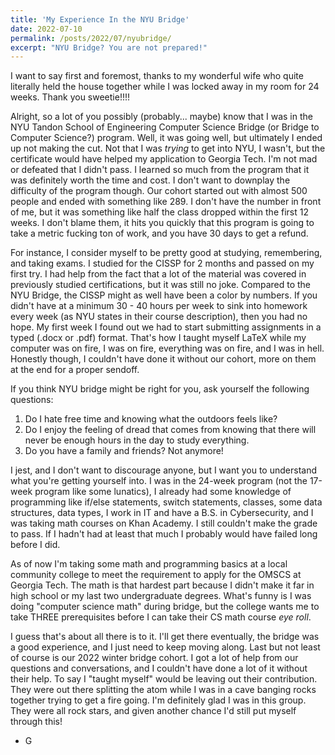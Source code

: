 ```yaml
---
title: 'My Experience In the NYU Bridge'
date: 2022-07-10
permalink: /posts/2022/07/nyubridge/
excerpt: "NYU Bridge? You are not prepared!"
---
```


I want to say first and foremost, thanks to my wonderful wife who quite literally held the house together while I was locked away in my room for 24 weeks. Thank you sweetie!!!!

Alright, so a lot of you possibly (probably... maybe) know that I was in the NYU Tandon School of Engineering Computer Science Bridge (or Bridge to Computer Science?) program. Well, it was going well, but ultimately I ended up not making the cut. Not that I was *trying* to get into NYU, I wasn't, but the certificate would have helped my application to Georgia Tech. I'm not mad or defeated that I didn't pass. I learned so much from the program that it was definitely worth the time and cost. I don't want to downplay the difficulty of the program though. Our cohort started out with almost 500 people and ended with something like 289. I don't have the number in front of me, but it was something like half the class dropped within the first 12 weeks. I don't blame them, it hits you quickly that this program is going to take a metric fucking ton of work, and you have 30 days to get a refund.

For instance, I consider myself to be pretty good at studying, remembering, and taking exams. I studied for the CISSP for 2 months and passed on my first try. I had help from the fact that a lot of the material was covered in previously studied certifications, but it was still no joke. Compared to the NYU Bridge, the CISSP might as well have been a color by numbers. If you didn't have at a minimum 30 - 40 hours per week to sink into homework every week (as NYU states in their course description), then you had no hope. My first week I found out we had to start submitting assignments in a typed (.docx or .pdf) format. That's how I taught myself LaTeX while my computer was on fire, I was on fire, everything was on fire, and I was in hell. Honestly though, I couldn't have done it without our cohort, more on them at the end for a proper sendoff.

If you think NYU bridge might be right for you, ask yourself the following questions:
1. Do I hate free time and knowing what the outdoors feels like?
2. Do I enjoy the feeling of dread that comes from knowing that there will never be enough hours in the day to study everything. 
3. Do you have a family and friends? Not anymore!

I jest, and I don't want to discourage anyone, but I want you to understand what you're getting yourself into. I was in the 24-week program (not the 17-week program like some lunatics), I already had some knowledge of programming like if/else statements, switch statements, classes, some data structures, data types, I work in IT and have a B.S. in Cybersecurity, and I was taking math courses on Khan Academy. I still couldn't make the grade to pass. If I hadn't had at least that much I probably would have failed long before I did.

As of now I'm taking some math and programming basics at a local community college to meet the requirement to apply for the OMSCS at Georgia Tech. The math is that hardest part because I didn't make it far in high school or my last two undergraduate degrees. What's funny is I was doing "computer science math" during bridge, but the college wants me to take THREE prerequisites before I can take their CS math course *eye roll*. 

I guess that's about all there is to it. I'll get there eventually, the bridge was a good experience, and I just need to keep moving along. Last but not least of course is our 2022 winter bridge cohort. I got a lot of help from our questions and conversations, and I couldn't have done a lot of it without their help. To say I "taught myself" would be leaving out their contribution. They were out there splitting the atom while I was in a cave banging rocks together trying to get a fire going. I'm definitely glad I was in this group. They were all rock stars, and given another chance I'd still put myself through this!

- G
